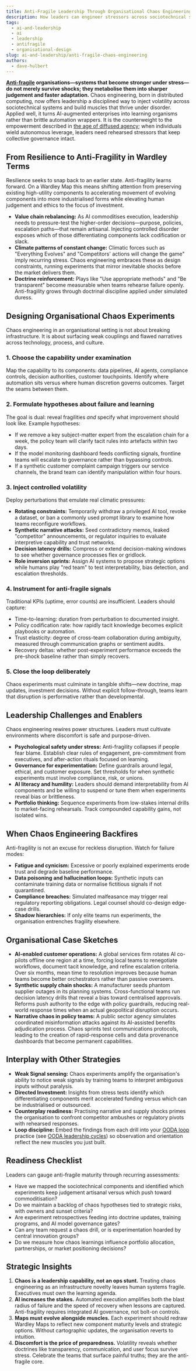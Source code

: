 ```yaml
---
title: Anti-Fragile Leadership Through Organisational Chaos Engineering
description: How leaders can engineer stressors across sociotechnical systems so their organisations benefit from volatility rather than collapse under it.
tags:
  - ai-and-leadership
  - ai
  - leadership
  - antifragile
  - organisational-design
slug: ai-and-leadership/anti-fragile-chaos-engineering
authors:
  - dave-hulbert
---
```


**[Anti-fragile](/terms/anti-fragile) organisations—systems that become stronger under stress—do not merely survive shocks; they metabolise them into sharper judgement and faster adaptation.** Chaos engineering, born in distributed computing, now offers leadership a disciplined way to inject volatility across sociotechnical systems and build muscles that thrive under disorder. Applied well, it turns AI-augmented enterprises into learning organisms rather than brittle automation wrappers. It is the counterweight to the empowerment described in [the age of diffused agency](/blog/ai-and-leadership/age-of-diffused-agency); when individuals wield autonomous leverage, leaders need rehearsed stressors that keep collective governance intact.

## From Resilience to Anti-Fragility in Wardley Terms

Resilience seeks to snap back to an earlier state. Anti-fragility learns forward. On a Wardley Map this means shifting attention from preserving existing high-utility components to accelerating movement of evolving components into more industrialised forms while elevating human judgement and ethics to the focus of investment.

<!-- truncate -->

- **Value chain rebalancing:** As AI commoditises execution, leadership needs to pressure-test the higher-order decisions—purpose, policies, escalation paths—that remain artisanal. Injecting controlled disorder exposes which of those differentiating components lack codification or slack.
- **Climate patterns of constant change:** Climatic forces such as "Everything Evolves" and "Competitors' actions will change the game" imply recurring stress. Chaos engineering embraces these as design constraints, running experiments that mirror inevitable shocks before the market delivers them.
- **Doctrine reinforcement:** Plays like "Use appropriate methods" and "Be transparent" become measurable when teams rehearse failure openly. Anti-fragility grows through doctrinal discipline applied under simulated duress.

## Designing Organisational Chaos Experiments

Chaos engineering in an organisational setting is not about breaking infrastructure. It is about surfacing weak couplings and flawed narratives across technology, process, and culture.

### 1. Choose the capability under examination

Map the capability to its components: data pipelines, AI agents, compliance controls, decision authorities, customer touchpoints. Identify where automation sits versus where human discretion governs outcomes. Target the seams between them.

### 2. Formulate hypotheses about failure and learning

The goal is dual: reveal fragilities *and* specify what improvement should look like. Example hypotheses:

- If we remove a key subject-matter expert from the escalation chain for a week, the policy team will clarify tacit rules into artefacts within two days.
- If the model monitoring dashboard feeds conflicting signals, frontline teams will escalate to governance rather than bypassing controls.
- If a synthetic customer complaint campaign triggers our service channels, the brand team can identify manipulation within four hours.

### 3. Inject controlled volatility

Deploy perturbations that emulate real climatic pressures:

- **Rotating constraints:** Temporarily withdraw a privileged AI tool, revoke a dataset, or ban a commonly used prompt library to examine how teams reconfigure workflows.
- **Synthetic narrative attacks:** Seed contradictory memos, leaked "competitor" announcements, or regulator inquiries to evaluate interpretive capability and trust networks.
- **Decision latency drills:** Compress or extend decision-making windows to see whether governance processes flex or gridlock.
- **Role inversion sprints:** Assign AI systems to propose strategic options while humans play "red team" to test interpretability, bias detection, and escalation thresholds.

### 4. Instrument for anti-fragile signals

Traditional KPIs (uptime, error counts) are insufficient. Leaders should capture:

- Time-to-learning: duration from perturbation to documented insight.
- Policy codification rate: how rapidly tacit knowledge becomes explicit playbooks or automation.
- Trust elasticity: degree of cross-team collaboration during ambiguity, measured through communication graphs or sentiment audits.
- Recovery deltas: whether post-experiment performance exceeds the pre-shock baseline rather than simply recovers.

### 5. Close the loop deliberately

Chaos experiments must culminate in tangible shifts—new doctrine, map updates, investment decisions. Without explicit follow-through, teams learn that disruption is performative rather than developmental.

## Leadership Challenges and Enablers

Chaos engineering rewires power structures. Leaders must cultivate environments where discomfort is safe and purpose-driven.

- **Psychological safety under stress:** Anti-fragility collapses if people fear blame. Establish clear rules of engagement, pre-commitment from executives, and after-action rituals focused on learning.
- **Governance for experimentation:** Define guardrails around legal, ethical, and customer exposure. Set thresholds for when synthetic experiments must involve compliance, risk, or unions.
- **AI literacy and humility:** Leaders should demand interpretability from AI components and be willing to suspend or tune them when experiments reveal bias or brittleness.
- **Portfolio thinking:** Sequence experiments from low-stakes internal drills to market-facing rehearsals. Track compounded capability gains, not isolated wins.

## When Chaos Engineering Backfires

Anti-fragility is not an excuse for reckless disruption. Watch for failure modes:

- **Fatigue and cynicism:** Excessive or poorly explained experiments erode trust and degrade baseline performance.
- **Data poisoning and hallucination loops:** Synthetic inputs can contaminate training data or normalise fictitious signals if not quarantined.
- **Compliance breaches:** Simulated malfeasance may trigger real regulatory reporting obligations. Legal counsel should co-design edge-case drills.
- **Shadow hierarchies:** If only elite teams run experiments, the organisation entrenches fragility elsewhere.

## Organisational Case Sketches

- **AI-enabled customer operations:** A global services firm rotates AI co-pilots offline one region at a time, forcing local teams to renegotiate workflows, document tacit knowledge, and refine escalation criteria. Over six months, mean time to resolution improves because human teams become better orchestrators rather than passive overseers.
- **Synthetic supply chain shocks:** A manufacturer seeds phantom supplier outages in its planning systems. Cross-functional teams run decision latency drills that reveal a bias toward centralised approvals. Reforms push authority to the edge with policy guardrails, reducing real-world response times when an actual geopolitical disruption occurs.
- **Narrative chaos in policy teams:** A public sector agency simulates coordinated misinformation attacks against its AI-assisted benefits adjudication process. Chaos sprints test communications protocols, leading to the creation of rapid-response cells and data provenance dashboards that become permanent capabilities.

## Interplay with Other Strategies

- **Weak Signal sensing:** Chaos experiments amplify the organisation's ability to notice weak signals by training teams to interpret ambiguous inputs without paralysis.
- **Directed Investment:** Insights from stress tests identify which differentiating components merit accelerated funding versus which can be industrialised or outsourced.
- **Counterplay readiness:** Practising narrative and supply shocks primes the organisation to confront competitor ambushes or regulatory pivots with rehearsed responses.
- **Loop discipline:** Embed the findings from each drill into your [OODA loop](/terms/ooda-loop) practice (see [OODA leadership cycles](/blog/ai-and-leadership/winning-ai-leadership-cycles-with-the-ooda-loop)) so observation and orientation reflect the new muscles you just built.

## Readiness Checklist

Leaders can gauge anti-fragile maturity through recurring assessments:

- Have we mapped the sociotechnical components and identified which experiments keep judgement artisanal versus which push toward commoditisation?
- Do we maintain a backlog of chaos hypotheses tied to strategic risks, with owners and sunset criteria?
- Are experiment retrospectives feeding into doctrine updates, training programs, and AI model governance gates?
- Can any team request a chaos drill, or is experimentation hoarded by central innovation groups?
- Do we measure how chaos learnings influence portfolio allocation, partnerships, or market positioning decisions?

## Strategic Insights

1. **Chaos is a leadership capability, not an ops stunt.** Treating chaos engineering as an infrastructure novelty leaves human systems fragile. Executives must own the learning agenda.
2. **AI increases the stakes.** Automated execution amplifies both the blast radius of failure and the speed of recovery when lessons are captured. Anti-fragility requires integrated AI governance, not bolt-on controls.
3. **Maps must evolve alongside muscles.** Each experiment should redraw Wardley Maps to reflect new component maturity levels and strategic options. Without cartographic updates, the organisation reverts to intuition.
4. **Discomfort is the price of preparedness.** Volatility reveals whether doctrines like transparency, communication, and user focus survive stress. Celebrate the teams that surface painful truths; they are the anti-fragile core.
